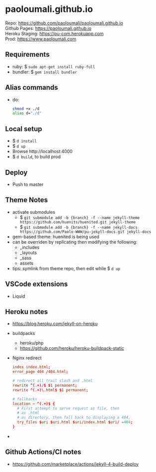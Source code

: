# paoloumali.github.io

Repo: https://github.com/paoloumali/paoloumali.github.io  
Github Pages: https://paoloumali.github.io  
Heroku Staging: https://pu-com.herokuapp.com  
Prod: https://www.paoloumali.com


## Requirements

- ruby: $ ``sudo apt-get install ruby-full``
- bundler: $ ``gem install bundler``

## Alias commands

- do: 
  ```bash
  chmod +x ./d
  alias d="./d"
  ```
  
## Local setup

- $ ``d install``
- $ ``d up``
- Browse http://localhost:4000
- $ ``d build``, to build prod

## Deploy

- Push to master

## Theme Notes

- activate submodules
  - $ ``git submodule add -b {branch} -f --name jekyll-theme https://github.com/huenits/huenited.git jekyll-theme``
  - $ ``git submodule add -b {branch} -f --name jekyll-docs https://github.com/Paolo-WWW/pu-jekyll-docs.git jekyll-docs``
- gem-based theme: huenited is being used
- can be overriden by replicating then modifying the following:  
  - _includes 
  - _layouts
  - _sass
  - assets
- tips: symlink from theme repo, then edit while $ ``d up``

## VSCode extensions

- Liquid

## Heroku notes

- https://blog.heroku.com/jekyll-on-heroku
- buildpacks
  - heroku/php
  - https://github.com/heroku/heroku-buildpack-static
- Nginx redirect  
  
  ```conf
  index index.html;
  error_page 404 /404.html;

  # redirect all trail slash and .html
  rewrite ^(.+)/$ $1 permanent;
  rewrite ^(.+)\.html$ $1 permanent;

  # fallbacks
  location ~ ^(.+)$ {
    # First attempt to serve request as file, then
    # as .html
    # as directory, then fall back to displaying a 404.
    try_files $uri $uri.html $uri/index.html $uri/ =404;
  }

  ```  
-

## Github Actions/CI notes

- https://github.com/marketplace/actions/jekyll-4-build-deploy
